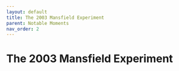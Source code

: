 ```yaml
---
layout: default
title: The 2003 Mansfield Experiment
parent: Notable Moments
nav_order: 2
---
```


# The 2003 Mansfield Experiment